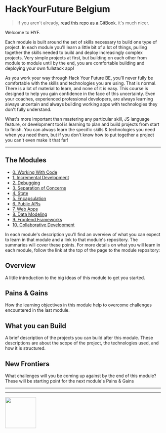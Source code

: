 # HackYourFuture Belgium

> If you aren't already, [read this repo as a GitBook](https://curriculum.hackyourfuture.be). it's much nicer.

Welcome to HYF.

Each module is built around the set of skills necessary to build one type of project. In each module you'll learn a little bit of a lot of things, pulling together the skills needed to build and deploy increasingly complex projects.  Very simple projects at first, but building on each other from module to module until by the end, you are comfortable building and deploying your own fullstack app!

As you work your way through Hack Your Future BE, you'll never fully be comfortable with the skills and technologies you are using.  That is normal.  There is a lot of material to learn, and none of it is easy.  This course is designed to help you gain confidence in the face of this uncertainty.   Even your coaches, experienced professional developers, are always learning always uncertain and always building working apps with technologies they don't fully understand.

What's more important than mastering any particular skill, JS language feature, or development tool is learning to plan and build projects from start to finish.  You can always learn the specific skills & technologies you need when you need them, but if you don't know how to put together a project you can't even make it that far!

---

## The Modules

* [0. Working With Code](./modules/working-with-code.md)
* [1. Incremental Development](./modules/incremental-development.md)
* [2. Debugging](./modules/debugging.md)
* [3. Separation of Concerns](./modules/separation-of-concerns.md)
* [4. State](./modules/state.md)
* [5. Encapsulation](./modules/encapsulation.md)
* [6. Public APIs](./modules/public-apis.md)
* [7. Web Apps](./modules/web-apps.md)
* [8. Data Modeling](./modules/data-modeling.md)
* [9. Frontend Frameworks](./modules/frontend-frameworks.md)
* [10. Collaborative Development](./modules/collaborative-development.md)

In each module's description you'll find an overview of what you can expect to learn in that module and a link to that module's repository.  The summaries will cover these points. For more details on what you will learn in each module, follow the link at the top of the page to the module repository:

## Overview

A little introduction to the big ideas of this module to get you started.

## Pains & Gains

How the learning objectives in this module help to overcome challenges encountered in the last module.

## What you can Build

A brief description of the projects you can build after this module. These descriptions are about the scope of the project, the technologies used, and how it is structured.

## New Frontiers

What challenges will you be coming up against by the end of this module?  These will be starting point for the next module's Pains & Gains

<hr>
<hr>
<a href="https://hackyourfuture.be" target="_blank"><img
    src="https://user-images.githubusercontent.com/18554853/63941625-4c7c3d00-ca6c-11e9-9a76-8d5e3632fe70.jpg"
    width="100" height="100"></a>
